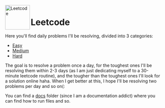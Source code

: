 <img align="left" width="80" height="80" src="https://upload.wikimedia.org/wikipedia/commons/1/19/LeetCode_logo_black.png" alt="Leetcode">

# Leetcode
Here you'll find daily problems I'll be resolving, divided into 3 categories:
- [Easy](/src/easy/)
- [Medium](/src/medium/)
- [Hard](/src/hard/)

The goal is to resolve a problem once a day, for the toughest ones I'll be resolving them within 2-3 days (as I am just dedicating myself to a 30-minute leetcode routine), and the tougher than the toughest ones I'll look for a solution online haha. When I get better at this, I hope I'll be resolving two problems per day and so on(:

You can find a [docs](/docs/) folder (since I am a documentation addict) where you can find how to run files and so.